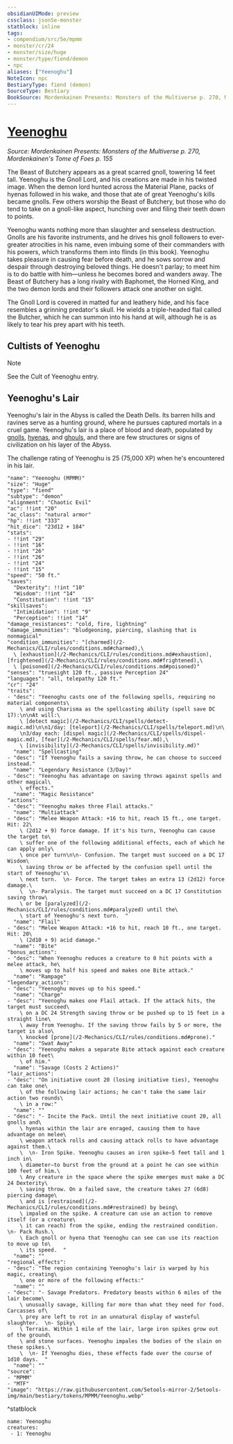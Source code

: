 ```yaml
---
obsidianUIMode: preview
cssclass: json5e-monster
statblock: inline
tags:
- compendium/src/5e/mpmm
- monster/cr/24
- monster/size/huge
- monster/type/fiend/demon
- npc
aliases: ["Yeenoghu"]
NoteIcon: npc
BestiaryType: fiend (demon)
SourceType: Bestiary
BookSource: Mordenkainen Presents: Monsters of the Multiverse p. 270, Mordenkainen's Tome of Foes p. 155
---
```

# [Yeenoghu](2-Mechanics/CLI/bestiary/npc/yeenoghu-mpmm.md)
*Source: Mordenkainen Presents: Monsters of the Multiverse p. 270, Mordenkainen's Tome of Foes p. 155*  

The Beast of Butchery appears as a great scarred gnoll, towering 14 feet tall. Yeenoghu is the Gnoll Lord, and his creations are made in his twisted image. When the demon lord hunted across the Material Plane, packs of hyenas followed in his wake, and those that ate of great Yeenoghu's kills became gnolls. Few others worship the Beast of Butchery, but those who do tend to take on a gnoll-like aspect, hunching over and filing their teeth down to points.

Yeenoghu wants nothing more than slaughter and senseless destruction. Gnolls are his favorite instruments, and he drives his gnoll followers to ever-greater atrocities in his name, even imbuing some of their commanders with his powers, which transforms them into flinds (in this book). Yeenoghu takes pleasure in causing fear before death, and he sows sorrow and despair through destroying beloved things. He doesn't parlay; to meet him is to do battle with him—unless he becomes bored and wanders away. The Beast of Butchery has a long rivalry with Baphomet, the Horned King, and the two demon lords and their followers attack one another on sight.

The Gnoll Lord is covered in matted fur and leathery hide, and his face resembles a grinning predator's skull. He wields a triple-headed flail called the Butcher, which he can summon into his hand at will, although he is as likely to tear his prey apart with his teeth.

## Cultists of Yeenoghu

> [!note]
> See the Cult of Yeenoghu entry.

## Yeenoghu's Lair

Yeenoghu's lair in the Abyss is called the Death Dells. Its barren hills and ravines serve as a hunting ground, where he pursues captured mortals in a cruel game. Yeenoghu's lair is a place of blood and death, populated by [gnolls](/2-Mechanics/CLI/bestiary/humanoid/gnoll.md), [hyenas](/2-Mechanics/CLI/bestiary/beast/hyena.md), and [ghouls](/2-Mechanics/CLI/bestiary/undead/ghoul.md), and there are few structures or signs of civilization on his layer of the Abyss.

The challenge rating of Yeenoghu is 25 (75,000 XP) when he's encountered in his lair.

```statblock
"name": "Yeenoghu (MPMM)"
"size": "Huge"
"type": "fiend"
"subtype": "demon"
"alignment": "Chaotic Evil"
"ac": !!int "20"
"ac_class": "natural armor"
"hp": !!int "333"
"hit_dice": "23d12 + 184"
"stats":
- !!int "29"
- !!int "16"
- !!int "26"
- !!int "26"
- !!int "24"
- !!int "15"
"speed": "50 ft."
"saves":
  "Dexterity": !!int "10"
  "Wisdom": !!int "14"
  "Constitution": !!int "15"
"skillsaves":
  "Intimidation": !!int "9"
  "Perception": !!int "14"
"damage_resistances": "cold, fire, lightning"
"damage_immunities": "bludgeoning, piercing, slashing that is nonmagical"
"condition_immunities": "[charmed](/2-Mechanics/CLI/rules/conditions.md#charmed),\
  \ [exhaustion](/2-Mechanics/CLI/rules/conditions.md#exhaustion), [frightened](/2-Mechanics/CLI/rules/conditions.md#frightened),\
  \ [poisoned](/2-Mechanics/CLI/rules/conditions.md#poisoned)"
"senses": "truesight 120 ft., passive Perception 24"
"languages": "all, telepathy 120 ft."
"cr": "24"
"traits":
- "desc": "Yeenoghu casts one of the following spells, requiring no material components\
    \ and using Charisma as the spellcasting ability (spell save DC 17):\n\nAt will:\
    \ [detect magic](/2-Mechanics/CLI/spells/detect-magic.md)\n\n1/day: [teleport](/2-Mechanics/CLI/spells/teleport.md)\n\
    \n3/day each: [dispel magic](/2-Mechanics/CLI/spells/dispel-magic.md), [fear](/2-Mechanics/CLI/spells/fear.md),\
    \ [invisibility](/2-Mechanics/CLI/spells/invisibility.md)"
  "name": "Spellcasting"
- "desc": "If Yeenoghu fails a saving throw, he can choose to succeed instead."
  "name": "Legendary Resistance (3/Day)"
- "desc": "Yeenoghu has advantage on saving throws against spells and other magical\
    \ effects."
  "name": "Magic Resistance"
"actions":
- "desc": "Yeenoghu makes three Flail attacks."
  "name": "Multiattack"
- "desc": "Melee Weapon Attack: +16 to hit, reach 15 ft., one target. Hit: 22\
    \ (2d12 + 9) force damage. If it's his turn, Yeenoghu can cause the target to\
    \ suffer one of the following additional effects, each of which he can apply only\
    \ once per turn\n\n- Confusion. The target must succeed on a DC 17 Wisdom\
    \ saving throw or be affected by the confusion spell until the start of Yeenoghu's\
    \ next turn.  \n- Force. The target takes an extra 13 (2d12) force damage.\
    \  \n- Paralysis. The target must succeed on a DC 17 Constitution saving throw\
    \ or be [paralyzed](/2-Mechanics/CLI/rules/conditions.md#paralyzed) until the\
    \ start of Yeenoghu's next turn.  "
  "name": "Flail"
- "desc": "Melee Weapon Attack: +16 to hit, reach 10 ft., one target. Hit: 20\
    \ (2d10 + 9) acid damage."
  "name": "Bite"
"bonus_actions":
- "desc": "When Yeenoghu reduces a creature to 0 hit points with a melee attack, he\
    \ moves up to half his speed and makes one Bite attack."
  "name": "Rampage"
"legendary_actions":
- "desc": "Yeenoghu moves up to his speed."
  "name": "Charge"
- "desc": "Yeenoghu makes one Flail attack. If the attack hits, the target must succeed\
    \ on a DC 24 Strength saving throw or be pushed up to 15 feet in a straight line\
    \ away from Yeenoghu. If the saving throw fails by 5 or more, the target is also\
    \ knocked [prone](/2-Mechanics/CLI/rules/conditions.md#prone)."
  "name": "Swat Away"
- "desc": "Yeenoghu makes a separate Bite attack against each creature within 10 feet\
    \ of him."
  "name": "Savage (Costs 2 Actions)"
"lair_actions":
- "desc": "On initiative count 20 (losing initiative ties), Yeenoghu can take one\
    \ of the following lair actions; he can't take the same lair action two rounds\
    \ in a row:"
  "name": ""
- "desc": "- Incite the Pack. Until the next initiative count 20, all gnolls and\
    \ hyenas within the lair are enraged, causing them to have advantage on melee\
    \ weapon attack rolls and causing attack rolls to have advantage against them.\
    \  \n- Iron Spike. Yeenoghu causes an iron spike—5 feet tall and 1 inch in\
    \ diameter—to burst from the ground at a point he can see within 100 feet of him.\
    \ Any creature in the space where the spike emerges must make a DC 24 Dexterity\
    \ saving throw. On a failed save, the creature takes 27 (6d8) piercing damage\
    \ and is [restrained](/2-Mechanics/CLI/rules/conditions.md#restrained) by being\
    \ impaled on the spike. A creature can use an action to remove itself (or a creature\
    \ it can reach) from the spike, ending the restrained condition.  \n- Pack Rush.\
    \ Each gnoll or hyena that Yeenoghu can see can use its reaction to move up to\
    \ its speed.  "
  "name": ""
"regional_effects":
- "desc": "The region containing Yeenoghu's lair is warped by his magic, creating\
    \ one or more of the following effects:"
  "name": ""
- "desc": "- Savage Predators. Predatory beasts within 6 miles of the lair become\
    \ unusually savage, killing far more than what they need for food. Carcasses of\
    \ prey are left to rot in an unnatural display of wasteful slaughter.  \n- Spiky\
    \ Terrain. Within 1 mile of the lair, large iron spikes grow out of the ground\
    \ and stone surfaces. Yeenoghu impales the bodies of the slain on these spikes.\
    \  \n- If Yeenoghu dies, these effects fade over the course of 1d10 days.  "
  "name": ""
"source":
- "MPMM"
- "MTF"
"image": "https://raw.githubusercontent.com/5etools-mirror-2/5etools-img/main/bestiary/tokens/MPMM/Yeenoghu.webp"
```
^statblock

```encounter-table
name: Yeenoghu
creatures:
 - 1: Yeenoghu
```